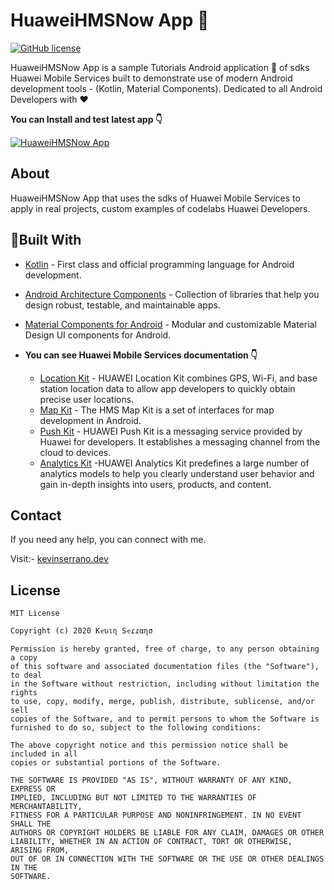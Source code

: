 # HuaweiHMSNow App 📱

[![GitHub license](https://img.shields.io/badge/License-MIT-blue.svg)](LICENSE)

HuaweiHMSNow App is a sample Tutorials Android application 📱 of sdks Huawei Mobile Services built to demonstrate use of modern Android development tools - (Kotlin, Material Components). Dedicated to all Android Developers with ❤️

**You can Install and test latest app 👇**

[![HuaweiHMSNow App](https://img.shields.io/badge/HuaweiHMSNowApp%F0%9F%93%A8%F0%9F%93%B2-APK-brightgreen.svg?style=for-the-badge&logo=android)](https://github.com/ikevinsm/ChatNow/raw/master/apk/HuaweiHMSNow.apk)

## About
HuaweiHMSNow App that uses the sdks of Huawei Mobile Services to apply in real projects, custom examples of codelabs Huawei Developers.

## 🔨Built With
- [Kotlin](https://kotlinlang.org/) - First class and official programming language for Android development.
- [Android Architecture Components](https://developer.android.com/topic/libraries/architecture) - Collection of libraries that help you design robust, testable, and maintainable apps.
- [Material Components for Android](https://github.com/material-components/material-components-android) - Modular and customizable Material Design UI components for Android.

- **You can see Huawei Mobile Services documentation 👇**
  - [Location Kit](https://developer.huawei.com/consumer/en/doc/development/HMS-Guides/location-guidev4) - HUAWEI Location Kit combines GPS, Wi-Fi, and base station location data to allow app developers to quickly obtain precise user locations.
  - [Map Kit](https://developer.huawei.com/consumer/en/doc/development/HMS-Guides/hms-map-v4-abouttheservice) - The HMS Map Kit is a set of interfaces for map development in Android. 
  - [Push Kit](https://developer.huawei.com/consumer/en/doc/development/HMS-Guides/push-introduction) - HUAWEI Push Kit is a messaging service provided by Huawei for developers. It establishes a messaging channel from the cloud to devices.
  - [Analytics Kit](https://developer.huawei.com/consumer/en/doc/development/HMS-Guides/3021001) -HUAWEI Analytics Kit predefines a large number of analytics models to help you clearly understand user behavior and gain in-depth insights into users, products, and content.



## Contact
If you need any help, you can connect with me.

Visit:- [kevinserrano.dev](https://twitter.com/iKevinDev)



## License
```
MIT License

Copyright (c) 2020 Kҽʋιɳ Sҽɾɾαɳσ

Permission is hereby granted, free of charge, to any person obtaining a copy
of this software and associated documentation files (the "Software"), to deal
in the Software without restriction, including without limitation the rights
to use, copy, modify, merge, publish, distribute, sublicense, and/or sell
copies of the Software, and to permit persons to whom the Software is
furnished to do so, subject to the following conditions:

The above copyright notice and this permission notice shall be included in all
copies or substantial portions of the Software.

THE SOFTWARE IS PROVIDED "AS IS", WITHOUT WARRANTY OF ANY KIND, EXPRESS OR
IMPLIED, INCLUDING BUT NOT LIMITED TO THE WARRANTIES OF MERCHANTABILITY,
FITNESS FOR A PARTICULAR PURPOSE AND NONINFRINGEMENT. IN NO EVENT SHALL THE
AUTHORS OR COPYRIGHT HOLDERS BE LIABLE FOR ANY CLAIM, DAMAGES OR OTHER
LIABILITY, WHETHER IN AN ACTION OF CONTRACT, TORT OR OTHERWISE, ARISING FROM,
OUT OF OR IN CONNECTION WITH THE SOFTWARE OR THE USE OR OTHER DEALINGS IN THE
SOFTWARE.

